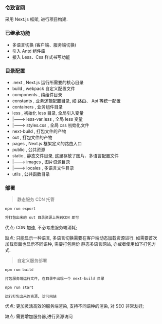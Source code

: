 ### 令致官网

采用 Next.js 框架, 进行项目构建.

### 已继承功能

- 多语言切换 (客户端、服务端切换)
- 引入 Antd 组件库
- 接入 Less、Css 样式书写功能

### 目录配置

- .next , Next.js 运行所需要的核心目录
- build , webpack 自定义配置文件
- components , 纯组件目录
- constants , 业务逻辑配置目录, 如 路由、 Api 等统一配置
- containers , 业务组件目录
- less , 初始化 less 目录, 全局引入变量
- |---> less-var.less , 全局 less 变量
- |---> styles.css , 全局 css 初始化文件
- next-build , 打包文件的产物
- out , 打包文件的产物
- pages , Next.js 框架定义的路由入口
- public , 公共资源
- static , 静态文件目录, 这里存放了图片、多语言配置文件
- |---> images , 图片资源目录
- |---> locales , 多语言文件目录
- utils , 公共函数目录

### 部署

> 静态服务 CDN 托管

```bash
npm run export

将打包出来的 out 目录资源上传到CDN 即可
```

优点: CDN 加速, 不必考虑服务端消耗;

缺点: 只能显示一种语言, 多语言切换需要在客户端动态加载资源进行. 如需要首次加载页面也显示不同语种, 需要打包两份 静态多语言网站, 亦或者使用如下打包方式.

> 自定义服务部署

```bash
npm run build

打包服务端运行文件, 在目录中出现一个 next-build 目录

npm run start

运行打包出来的资源, 访问网站
```

优点: 更加灵活高效的服务端渲染, 支持不同语种的渲染, 对 SEO 非常友好;

缺点: 需要增加服务器,进行资源访问
